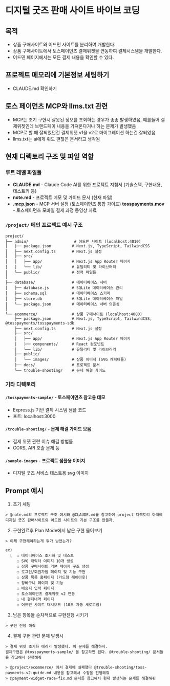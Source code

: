 # 디지털 굿즈 판매 사이트 바이브 코딩

## 목적

- 상품 구매사이트와 어드민 사이트를 분리하여 개발한다.
- 상품 구매사이트에서 토스페이먼츠 결제위젯을 연동하여 결제시스템을 개발한다.
- 어드민 페이지에서는 모든 결제 내용을 확인할 수 있다.


## 프로젝트 메모리에 기본정보 세팅하기

- CLAUDE.md 확인하기



## 토스 페이먼츠 MCP와 llms.txt 관련

- MCP는 초기 구현시 잘못된 정보를 조회하는 경우가 종종 발생하였음, 예를들어 결제위젯인데 브랜드페이 내용을 가져온다거나 하는 문제가 발생했음
- MCP로 할 때 잘되었던건 결제위젯 v1을 v2로 마이그레이션 하는건 잘되었음
- llms.txt는 ai에게 줘도 괜찮은 문서라고 생각됨


## 현재 디렉토리 구조 및 파일 역할

### 루트 레벨 파일들
- **CLAUDE.md** - Claude Code AI를 위한 프로젝트 지침서 (기술스택, 구현내용, 테스트키 등)
- **note.md** - 프로젝트 메모 및 가이드 문서 (현재 파일)
- **.mcp.json** - MCP 서버 설정 (토스페이먼츠 통합 가이드) **tosspayments.mov** - 토스페이먼츠 모바일 결제 과정 동영상 자료

### `/project/` 메인 프로젝트 예시 구조

```
project/
├── admin/                    # 어드민 사이트 (localhost:4010)
│   ├── package.json         # Next.js, TypeScript, TailwindCSS
│   ├── next.config.ts       # Next.js 설정
│   ├── src/
│   │   ├── app/             # Next.js App Router 페이지
│   │   └── lib/             # 유틸리티 및 라이브러리
│   └── public/              # 정적 파일들
│
├── database/                # 데이터베이스 서버
│   ├── database.js          # SQLite 데이터베이스 관리
│   ├── schema.sql           # 데이터베이스 스키마
│   ├── store.db             # SQLite 데이터베이스 파일
│   └── package.json         # 데이터베이스 서버 의존성
│
└── ecommerce/               # 상품 구매사이트 (localhost:4000)
    ├── package.json         # Next.js, TypeScript, TailwindCSS, @tosspayments/tosspayments-sdk
    ├── next.config.ts       # Next.js 설정
    ├── src/
    │   ├── app/             # Next.js App Router 페이지
    │   ├── components/      # React 컴포넌트
    │   └── lib/             # 유틸리티 및 라이브러리
    ├── public/
    │   └── images/          # 상품 이미지 (SVG 캐릭터들)
    ├── docs/                # 프로젝트 문서
    └── trouble-shooting/    # 문제 해결 가이드
```

### 기타 디렉토리

#### `/tosspayments-sample/` - 토스페이먼츠 참고용 데모
- Express.js 기반 결제 시스템 샘플 코드
- 포트: localhost:3000

#### `/trouble-shooting/` - 문제 해결 가이드 모음
- 결제 위젯 관련 이슈 해결 방법들
- CORS, API 호출 문제 등

#### `/sample-images` - 프로젝트 샘플용 이미지
- 디지털 굿즈 서비스 테스트용 svg 이미지


## Prompt 예시

1. 초기 세팅

```
> @note.md의 프로젝트 구조 예시와 @CLAUDE.md를 참고하여 project 디렉토리 아래에 디지털 굿즈 판매사이트와 어드민 사이트의 기본 구조를 만들자.
```

2. 구현완료후 Plan Mode에서 남은 구현 물어보기

```
> 이제 구현해야하는게 뭐가 남았는가?

ex)
  ⎿  ☐ 데이터베이스 초기화 및 테스트
     ☐ SVG 캐릭터 이미지 10개 생성
     ☐ 상품 구매사이트 기본 페이지 구조 생성
     ☐ 로그인/회원가입 페이지 및 기능 구현
     ☐ 상품 목록 홈페이지 (카드형 레이아웃)
     ☐ 장바구니 페이지 및 기능
     ☐ 배송지 입력 페이지
     ☐ 토스페이먼츠 결제위젯 v2 연동
     ☐ 내 결제내역 페이지
     ☐ 어드민 사이트 대시보드 (10초 자동 새로고침)
```

3. 남은 항목들 순차적으로 구현진행 시키기

```
> 구현 진행 해줘
```

4. 결제 구현 관련 문제 발생시

```
> 결제 위젯 초기화 에러가 발생했다. 이 문제를 해결하자.
결제구현은 @tosspayments-sample/ 을 참고하면 된다. @trouble-shooting/ 문서들을 참고해서 진행해줘

> @project/ecommerce/ 에서 결제에 실패했다 @trouble-shooting/toss-payments-v2-guide.md 내용을 참고해서 수정을 진행해줘
> @payment-widget-race-fix.md 문서를 참고해서 현재 발생하는 문제를 해결해줘
```


